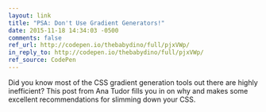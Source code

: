 ```yaml
---
layout: link
title: "PSA: Don't Use Gradient Generators!"
date: 2015-11-18 14:34:03 -0500
comments: false
ref_url: http://codepen.io/thebabydino/full/pjxVWp/
in_reply_to: http://codepen.io/thebabydino/full/pjxVWp/
ref_source: CodePen
---
```


Did you know most of the CSS gradient generation tools out there are highly inefficient? This post from Ana Tudor fills you in on why and makes some excellent recommendations for slimming down your CSS.